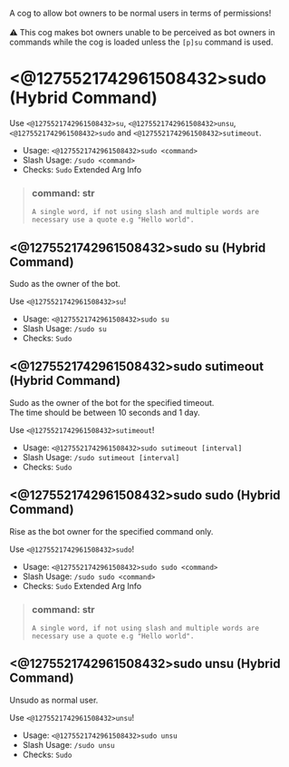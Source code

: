 A cog to allow bot owners to be normal users in terms of permissions!<br/><br/>⚠️ This cog makes bot owners unable to be perceived as bot owners in commands while the cog is loaded unless the `[p]su` command is used.

# <@1275521742961508432>sudo (Hybrid Command)
Use `<@1275521742961508432>su`, `<@1275521742961508432>unsu`, `<@1275521742961508432>sudo` and `<@1275521742961508432>sutimeout`.<br/>
 - Usage: `<@1275521742961508432>sudo <command>`
 - Slash Usage: `/sudo <command>`
 - Checks: `Sudo`
Extended Arg Info
> ### command: str
> ```
> A single word, if not using slash and multiple words are necessary use a quote e.g "Hello world".
> ```
## <@1275521742961508432>sudo su (Hybrid Command)
Sudo as the owner of the bot.<br/>

Use `<@1275521742961508432>su`!<br/>
 - Usage: `<@1275521742961508432>sudo su`
 - Slash Usage: `/sudo su`
 - Checks: `Sudo`
## <@1275521742961508432>sudo sutimeout (Hybrid Command)
Sudo as the owner of the bot for the specified timeout.<br/>
The time should be between 10 seconds and 1 day.<br/>

Use `<@1275521742961508432>sutimeout`!<br/>
 - Usage: `<@1275521742961508432>sudo sutimeout [interval]`
 - Slash Usage: `/sudo sutimeout [interval]`
 - Checks: `Sudo`
## <@1275521742961508432>sudo sudo (Hybrid Command)
Rise as the bot owner for the specified command only.<br/>

Use `<@1275521742961508432>sudo`!<br/>
 - Usage: `<@1275521742961508432>sudo sudo <command>`
 - Slash Usage: `/sudo sudo <command>`
 - Checks: `Sudo`
Extended Arg Info
> ### command: str
> ```
> A single word, if not using slash and multiple words are necessary use a quote e.g "Hello world".
> ```
## <@1275521742961508432>sudo unsu (Hybrid Command)
Unsudo as normal user.<br/>

Use `<@1275521742961508432>unsu`!<br/>
 - Usage: `<@1275521742961508432>sudo unsu`
 - Slash Usage: `/sudo unsu`
 - Checks: `Sudo`
